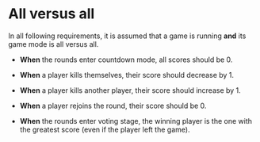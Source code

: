 # All versus all

In all following requirements, it is assumed that a game is running **and** its game mode is all versus all.

+ **When** the rounds enter countdown mode, all scores should be 0.

+ **When** a player kills themselves, their score should decrease by 1.

+ **When** a player kills another player, their score should increase by 1.

+ **When** a player rejoins the round, their score should be 0.

+ **When** the rounds enter voting stage, the winning player is the one with the greatest score (even if the player left the game).
